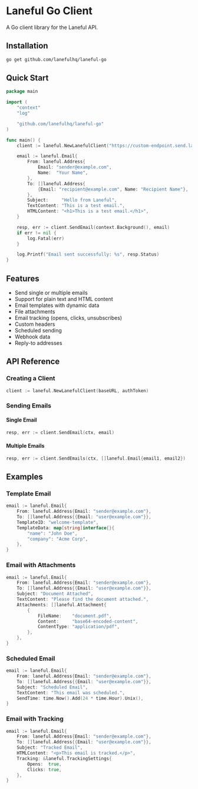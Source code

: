 # Laneful Go Client

A Go client library for the Laneful API.

## Installation

```bash
go get github.com/lanefulhq/laneful-go
```

## Quick Start

```go
package main

import (
    "context"
    "log"

    "github.com/lanefulhq/laneful-go"
)

func main() {
    client := laneful.NewLanefulClient("https://custom-endpoint.send.laneful.net", "your-auth-token")

    email := laneful.Email{
        From: laneful.Address{
            Email: "sender@example.com",
            Name:  "Your Name",
        },
        To: []laneful.Address{
            {Email: "recipient@example.com", Name: "Recipient Name"},
        },
        Subject:     "Hello from Laneful",
        TextContent: "This is a test email.",
        HTMLContent: "<h1>This is a test email.</h1>",
    }

    resp, err := client.SendEmail(context.Background(), email)
    if err != nil {
        log.Fatal(err)
    }

    log.Printf("Email sent successfully: %s", resp.Status)
}
```

## Features

- Send single or multiple emails
- Support for plain text and HTML content
- Email templates with dynamic data
- File attachments
- Email tracking (opens, clicks, unsubscribes)
- Custom headers
- Scheduled sending
- Webhook data
- Reply-to addresses

## API Reference

### Creating a Client

```go
client := laneful.NewLanefulClient(baseURL, authToken)
```

### Sending Emails

#### Single Email

```go
resp, err := client.SendEmail(ctx, email)
```

#### Multiple Emails

```go
resp, err := client.SendEmails(ctx, []laneful.Email{email1, email2})
```

## Examples

### Template Email

```go
email := laneful.Email{
    From: laneful.Address{Email: "sender@example.com"},
    To: []laneful.Address{{Email: "user@example.com"}},
    TemplateID: "welcome-template",
    TemplateData: map[string]interface{}{
        "name": "John Doe",
        "company": "Acme Corp",
    },
}
```

### Email with Attachments

```go
email := laneful.Email{
    From: laneful.Address{Email: "sender@example.com"},
    To: []laneful.Address{{Email: "user@example.com"}},
    Subject: "Document Attached",
    TextContent: "Please find the document attached.",
    Attachments: []laneful.Attachment{
        {
            FileName:    "document.pdf",
            Content:     "base64-encoded-content",
            ContentType: "application/pdf",
        },
    },
}
```

### Scheduled Email

```go
email := laneful.Email{
    From: laneful.Address{Email: "sender@example.com"},
    To: []laneful.Address{{Email: "user@example.com"}},
    Subject: "Scheduled Email",
    TextContent: "This email was scheduled.",
    SendTime: time.Now().Add(24 * time.Hour).Unix(),
}
```

### Email with Tracking

```go
email := laneful.Email{
    From: laneful.Address{Email: "sender@example.com"},
    To: []laneful.Address{{Email: "user@example.com"}},
    Subject: "Tracked Email",
    HTMLContent: "<p>This email is tracked.</p>",
    Tracking: &laneful.TrackingSettings{
        Opens:  true,
        Clicks: true,
    },
}
```
